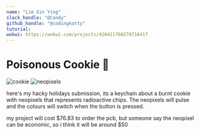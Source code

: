 ```yaml
---
name: "Lim Xin Ying"
slack_handle: "@Candy"
github_handle: "@codingkatty"
tutorial: 
wokwi: https://wokwi.com/projects/420411768278716417
---
```


# Poisonous Cookie 🍪

![cookie](https://github.com/user-attachments/assets/eeceeddc-6659-4ea7-8e29-cc01e8b4553e)
![neopixels](https://cloud-aewgrpako-hack-club-bot.vercel.app/0neopixels.gif)

<!-- Describe your board in 2-3 sentences. What are you making? What will it do? -->
here's my hacky holidays submission, its a keychain about a burnt cookie with neopixels that represents radioactive chips. The neopixels will pulse and the colours will switch when the button is pressed.

<!-- How much is it going to cost? -->
my project will cost $76.83 to order the pcb, but someone say the neopixel can be economic, so i think it will be around $50

<!-- Tell us a little bit about your design process. What were some challenges? What helped? ***Totally optional*** -->
